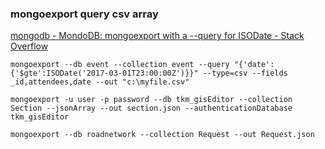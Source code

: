 ### mongoexport query csv array


[mongodb - MondoDB: mongoexport with a --query for ISODate - Stack Overflow](https://stackoverflow.com/questions/41809568/mondodb-mongoexport-with-a-query-for-isodate)




```shell
mongoexport --db event --collection event --query "{'date':{'$gte':ISODate('2017-03-01T23:00:00Z')}}" --type=csv --fields _id,attendees,date --out "c:\myfile.csv"

mongoexport -u user -p password --db tkm_gisEditor --collection Section --jsonArray --out section.json --authenticationDatabase tkm_gisEditor

mongoexport --db roadnetwork --collection Request --out Request.json
```
